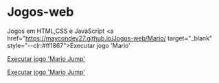 # Jogos-web
 Jogos em HTML,CSS e JavaScript
<a href="https://maycondev27.github.io/Jogos-web/Mario/ target="_blank" style="--clr:#ff1867"><span>Executar jogo 'Mario'</span><i></i></a>
                                                                                             
<a href="https://maycondev27.github.io/Jogos-web/Mario">Executar jogo 'Mario Jump'</a>

<a href="https://maycondev27.github.io/Jogos-web/Mario" target="_blank">Executar jogo 'Mario Jump'</a>

